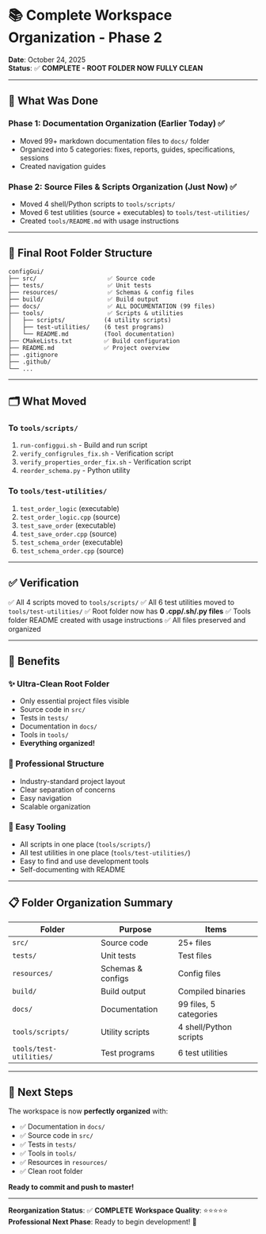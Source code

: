 # 📚 Complete Workspace Organization - Phase 2

**Date**: October 24, 2025  
**Status**: ✅ **COMPLETE - ROOT FOLDER NOW FULLY CLEAN**

---

## 🎯 What Was Done

### Phase 1: Documentation Organization (Earlier Today) ✅
- Moved 99+ markdown documentation files to `docs/` folder
- Organized into 5 categories: fixes, reports, guides, specifications, sessions
- Created navigation guides

### Phase 2: Source Files & Scripts Organization (Just Now) ✅
- Moved 4 shell/Python scripts to `tools/scripts/`
- Moved 6 test utilities (source + executables) to `tools/test-utilities/`
- Created `tools/README.md` with usage instructions

---

## 📂 Final Root Folder Structure

```
configGui/
├── src/                    ✅ Source code
├── tests/                  ✅ Unit tests
├── resources/              ✅ Schemas & config files
├── build/                  ✅ Build output
├── docs/                   ✅ ALL DOCUMENTATION (99 files)
├── tools/                  ✅ Scripts & utilities
│   ├── scripts/           (4 utility scripts)
│   ├── test-utilities/    (6 test programs)
│   └── README.md          (Tool documentation)
├── CMakeLists.txt         ✅ Build configuration
├── README.md              ✅ Project overview
├── .gitignore
├── .github/
└── ...
```

---

## 🗂️ What Moved

### To `tools/scripts/`
1. `run-configgui.sh` - Build and run script
2. `verify_configrules_fix.sh` - Verification script
3. `verify_properties_order_fix.sh` - Verification script
4. `reorder_schema.py` - Python utility

### To `tools/test-utilities/`
1. `test_order_logic` (executable)
2. `test_order_logic.cpp` (source)
3. `test_save_order` (executable)
4. `test_save_order.cpp` (source)
5. `test_schema_order` (executable)
6. `test_schema_order.cpp` (source)

---

## ✅ Verification

✅ All 4 scripts moved to `tools/scripts/`
✅ All 6 test utilities moved to `tools/test-utilities/`
✅ Root folder now has **0 .cpp/.sh/.py files**
✅ Tools folder README created with usage instructions
✅ All files preserved and organized

---

## 🎁 Benefits

### ✨ Ultra-Clean Root Folder
- Only essential project files visible
- Source code in `src/`
- Tests in `tests/`
- Documentation in `docs/`
- Tools in `tools/`
- **Everything organized!**

### 📂 Professional Structure
- Industry-standard project layout
- Clear separation of concerns
- Easy navigation
- Scalable organization

### 🚀 Easy Tooling
- All scripts in one place (`tools/scripts/`)
- All test utilities in one place (`tools/test-utilities/`)
- Easy to find and use development tools
- Self-documenting with README

---

## 📋 Folder Organization Summary

| Folder | Purpose | Items |
|--------|---------|-------|
| `src/` | Source code | 25+ files |
| `tests/` | Unit tests | Test files |
| `resources/` | Schemas & configs | Config files |
| `build/` | Build output | Compiled binaries |
| `docs/` | Documentation | 99 files, 5 categories |
| `tools/scripts/` | Utility scripts | 4 shell/Python scripts |
| `tools/test-utilities/` | Test programs | 6 test utilities |

---

## 🔄 Next Steps

The workspace is now **perfectly organized** with:
- ✅ Documentation in `docs/`
- ✅ Source code in `src/`
- ✅ Tests in `tests/`
- ✅ Tools in `tools/`
- ✅ Resources in `resources/`
- ✅ Clean root folder

**Ready to commit and push to master!**

---

**Reorganization Status**: ✅ **COMPLETE**
**Workspace Quality**: ⭐⭐⭐⭐⭐ **Professional**
**Next Phase**: Ready to begin development! 🚀

